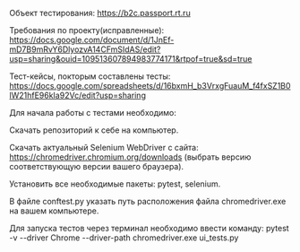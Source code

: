 Объект тестирования: https://b2c.passport.rt.ru

Требования по проекту(исправленные): https://docs.google.com/document/d/1JnEf-mD7B9mRvY6DlyozvA14CFmSIdAS/edit?usp=sharing&ouid=109513607894983774171&rtpof=true&sd=true

Тест-кейсы, покторым составлены тесты: https://docs.google.com/spreadsheets/d/16bxmH_b3VrxgFuauM_f4fxSZ1B0lW21hfE96kIa92Vc/edit?usp=sharing

Для начала работы с тестами необходимо:

Скачать репозиторий к себе на компьютер.

Скачать актуальный Selenium WebDriver с сайта: https://chromedriver.chromium.org/downloads (выбрать версию соответствующую версии вашего браузера).

Установить все необходимые пакеты: pytest, selenium.

В файле conftest.py указать путь расположения файла chromedriver.exe на вашем компьютере.

Для запуска тестов через терминал необходимо ввести команду:
pytest -v --driver Chrome --driver-path chromedriver.exe ui_tests.py
